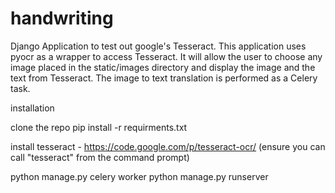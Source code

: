 handwriting
===========

Django Application to test out google's Tesseract. This application uses pyocr as a wrapper to access Tesseract. It will allow the user to choose any image placed in the static/images directory and display the image and the text from Tesseract. The image to text translation is performed as a Celery task.


installation

clone the repo
pip install -r requirments.txt

install tesseract - https://code.google.com/p/tesseract-ocr/
(ensure you can call "tesseract" from the command prompt)


python manage.py celery worker
python manage.py runserver
